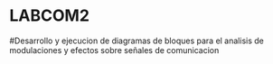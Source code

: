 # LABCOM2
#Desarrollo y ejecucion de diagramas de bloques para el analisis de modulaciones y efectos sobre señales de comunicacion
